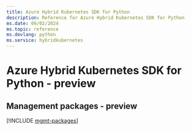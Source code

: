 ```yaml
---
title: Azure Hybrid Kubernetes SDK for Python
description: Reference for Azure Hybrid Kubernetes SDK for Python
ms.date: 09/02/2024
ms.topic: reference
ms.devlang: python
ms.service: hybridkubernetes
---
```

# Azure Hybrid Kubernetes SDK for Python - preview

## Management packages - preview
[!INCLUDE [mgmt-packages](hybrid-kubernetes-mgmt-index.md)]